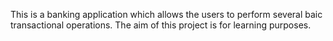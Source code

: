 This is a banking application which allows the users to perform several baic transactional operations. The aim of this project is for learning purposes.